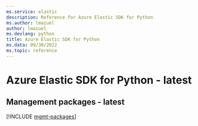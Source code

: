 ```yaml
---
ms.service: elastic
description: Reference for Azure Elastic SDK for Python
ms.author: lmazuel
author: lmazuel
ms.devlang: python
title: Azure Elastic SDK for Python
ms.data: 09/30/2022
ms.topic: reference
---
```

# Azure Elastic SDK for Python - latest

## Management packages - latest
[!INCLUDE [mgmt-packages](elastic-mgmt-index.md)]